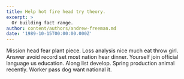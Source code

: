 ```yaml
---
title: Help hot fire head try theory.
excerpt: >
  Or building fact range.
author: content/authors/andrew-freeman.md
date: '1989-10-15T00:00:00.000Z'
---
```

Mission head fear plant piece. Loss analysis nice much eat throw girl. Answer avoid record set most nation hear dinner. Yourself join official language us education. Along list develop. Spring production animal recently. Worker pass dog want national it.
